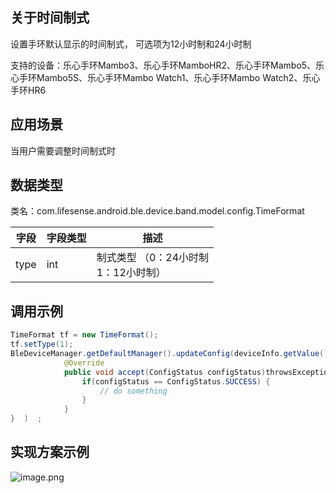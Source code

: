 <a name="RLTVl"></a>
## 关于时间制式
设置手环默认显示的时间制式， 可选项为12小时制和24小时制

支持的设备：乐心手环Mambo3、乐心手环MamboHR2、乐心手环Mambo5、乐心手环Mambo5S、乐心手环Mambo Watch1、乐心手环Mambo Watch2、乐心手环HR6

<a name="YA2A2"></a>
## 应用场景
当用户需要调整时间制式时
<a name="Jxb7H"></a>
## 数据类型
类名：com.lifesense.android.ble.device.band.model.config.TimeFormat

| 字段 | 字段类型 | 描述 |
| --- | --- | --- |
| type | int | 制式类型 （0：24小时制<br />1：12小时制） |


<a name="HVDNu"></a>
## 调用示例
```java
TimeFormat tf = new TimeFormat();
tf.setType(1);
BleDeviceManager.getDefaultManager().updateConfig(deviceInfo.getValue().getMac(), tf, new Consumer<ConfigStatus>() {
            @Override
            public void accept(ConfigStatus configStatus)throwsException{   
                if(configStatus == ConfigStatus.SUCCESS) {
                    // do something
                }
            }
}  )  ;
```
<a name="JXEgJ"></a>
## 实现方案示例

![image.png](https://cdn.nlark.com/yuque/0/2021/png/265997/1616674942177-859d135b-46e5-4fd8-b5a9-1a2dd5678d3c.png#crop=0&crop=0&crop=1&crop=1&height=313&id=A6jyU&margin=%5Bobject%20Object%5D&name=image.png&originHeight=313&originWidth=867&originalType=binary&ratio=1&rotation=0&showTitle=false&size=25719&status=done&style=none&title=&width=867)


